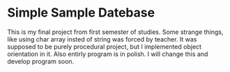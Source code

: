 # Simple Sample Datebase

This is my final project from first semester of studies. Some strange things, like using char array insted of string was forced by teacher. It was supposed to be purely procedural project, but I implemented object orientation in it. Also entirly program is in polish. I will change this and develop program soon.
